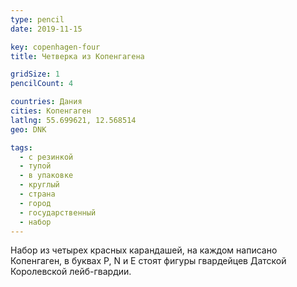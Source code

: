 ```yaml
---
type: pencil
date: 2019-11-15

key: copenhagen-four
title: Четверка из Копенгагена

gridSize: 1
pencilCount: 4

countries: Дания
cities: Копенгаген
latlng: 55.699621, 12.568514
geo: DNK

tags:
  - с резинкой
  - тупой
  - в упаковке
  - круглый
  - страна
  - город
  - государственный
  - набор
---
```


Набор из четырех красных карандашей, на каждом написано Копенгаген, в буквах P, N и E стоят фигуры гвардейцев Датской Королевской лейб-гвардии.
